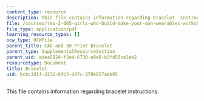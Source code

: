 ```yaml
---
content_type: resource
description: This file contains information regarding bracelet  instructions.
file: /courses/res-2-005-girls-who-build-make-your-own-wearables-workshop-spring-2015/bcbc3d1f22326fb3d47c270b857aeb95_MITRES_2_005S15_Bracelet.pdf
file_type: application/pdf
learning_resource_types: []
ocw_type: OCWFile
parent_title: CAD and 3D Print Bracelet
parent_type: SupplementalResourceSection
parent_uid: edea5924-f3ed-6730-a8e8-b5fd50ce3eb2
resourcetype: Document
title: Bracelet
uid: bcbc3d1f-2232-6fb3-d47c-270b857aeb95
---
```

This file contains information regarding bracelet  instructions.

